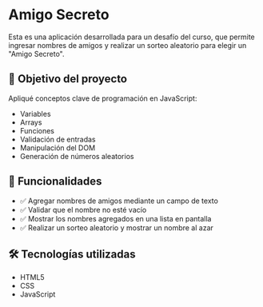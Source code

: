 # Amigo Secreto

Esta es una aplicación desarrollada para un desafío del curso, que permite ingresar nombres de amigos y realizar un sorteo aleatorio para elegir un "Amigo Secreto".

## 🧠 Objetivo del proyecto

Apliqué conceptos clave de programación en JavaScript:
- Variables
- Arrays
- Funciones
- Validación de entradas
- Manipulación del DOM
- Generación de números aleatorios

## 🚀 Funcionalidades

- ✅ Agregar nombres de amigos mediante un campo de texto
- ✅ Validar que el nombre no esté vacío
- ✅ Mostrar los nombres agregados en una lista en pantalla
- ✅ Realizar un sorteo aleatorio y mostrar un nombre al azar

## 🛠️ Tecnologías utilizadas

- HTML5
- CSS 
- JavaScript 



